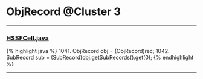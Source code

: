 # ObjRecord @Cluster 3

***

### [HSSFCell.java](https://searchcode.com/codesearch/view/15642303/)
{% highlight java %}
1041. ObjRecord obj = (ObjRecord)rec;
1042. SubRecord sub = (SubRecord)obj.getSubRecords().get(0);
{% endhighlight %}

***

